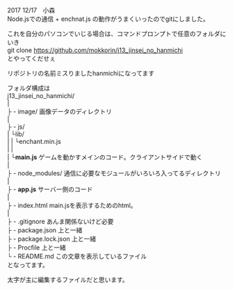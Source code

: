2017 12/17　小森  
Node.jsでの通信 + enchnat.js の動作がうまくいったのでgitにしました。  
  
これを自分のパソコンでいじる場合は、コマンドプロンプトで任意のフォルダにいき  
	git clone https://github.com/mokkorin/j13_jinsei_no_hanmichi  
とやってくだせぇ  
  
リポジトリの名前ミスりましたhanmichiになってます  
  
  
フォルダ構成は  
j13_jinsei_no_hanmichi/  
	|  
	├ - image/			画像データのディレクトリ  
	|  
	├ - js/  
	|	 └lib/  
	|	 |	└enchant.min.js  
	|	 |  
	|	 └**main.js** 		ゲームを動かすメインのコード。クライアントサイドで動く  
	|  
	├ - node_modules/	通信に必要なモジュールがいろいろ入ってるディレクトリ  
	|  
	├ - **app.js** 			サーバー側のコード  
	|  
	├ - index.html 		main.jsを表示するためのhtml。  
	|  
	├ - .gitignore		あんま関係ないけど必要  
	├ - package.json 	上と一緒  
	├ - package.lock.json 	上と一緒  
	├ - Procfile		上と一緒  
	└ - README.md 		この文章を表示しているファイル  
となってます。  
  
太字が主に編集するファイルだと思います。  
  